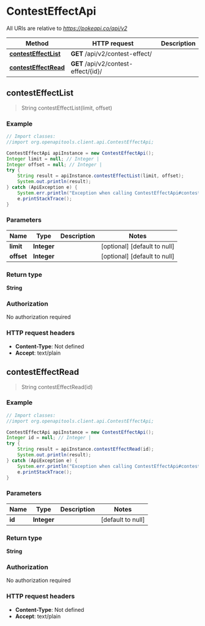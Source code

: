 # ContestEffectApi

All URIs are relative to *https://pokeapi.co/api/v2*

Method | HTTP request | Description
------------- | ------------- | -------------
[**contestEffectList**](ContestEffectApi.md#contestEffectList) | **GET** /api/v2/contest-effect/ | 
[**contestEffectRead**](ContestEffectApi.md#contestEffectRead) | **GET** /api/v2/contest-effect/{id}/ | 



## contestEffectList

> String contestEffectList(limit, offset)



### Example

```java
// Import classes:
//import org.openapitools.client.api.ContestEffectApi;

ContestEffectApi apiInstance = new ContestEffectApi();
Integer limit = null; // Integer | 
Integer offset = null; // Integer | 
try {
    String result = apiInstance.contestEffectList(limit, offset);
    System.out.println(result);
} catch (ApiException e) {
    System.err.println("Exception when calling ContestEffectApi#contestEffectList");
    e.printStackTrace();
}
```

### Parameters


Name | Type | Description  | Notes
------------- | ------------- | ------------- | -------------
 **limit** | **Integer**|  | [optional] [default to null]
 **offset** | **Integer**|  | [optional] [default to null]

### Return type

**String**

### Authorization

No authorization required

### HTTP request headers

- **Content-Type**: Not defined
- **Accept**: text/plain


## contestEffectRead

> String contestEffectRead(id)



### Example

```java
// Import classes:
//import org.openapitools.client.api.ContestEffectApi;

ContestEffectApi apiInstance = new ContestEffectApi();
Integer id = null; // Integer | 
try {
    String result = apiInstance.contestEffectRead(id);
    System.out.println(result);
} catch (ApiException e) {
    System.err.println("Exception when calling ContestEffectApi#contestEffectRead");
    e.printStackTrace();
}
```

### Parameters


Name | Type | Description  | Notes
------------- | ------------- | ------------- | -------------
 **id** | **Integer**|  | [default to null]

### Return type

**String**

### Authorization

No authorization required

### HTTP request headers

- **Content-Type**: Not defined
- **Accept**: text/plain

